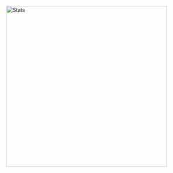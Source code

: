 <img src="https://github-readme-stats.vercel.app/api?username=4086606&theme=kacho_ga&show_icons=true&hide_border=true" alt="Stats" width="440" align="center">

